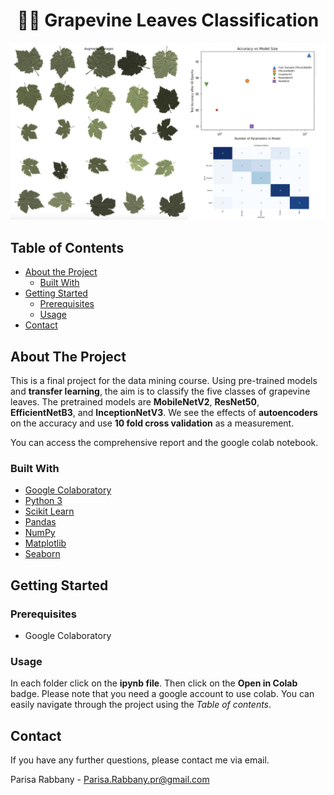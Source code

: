 

# <center> 🌿🍇 Grapevine Leaves Classification </center>

![grape classification demo](Pic.jpg)

## Table of Contents
 * [About the Project](#about-the-project)
	 * [Built With](#built-with)
 * [Getting Started](#getting-started)
	 * [Prerequisites](#prerequisites)
	 * [Usage](#usage)
* [Contact](#contact)

<!-- ABOUT THE PROJECT -->
## About The Project
This is a final project for the data mining course. Using pre-trained models and **transfer learning**, the aim is to classify the five classes of grapevine leaves. 
The pretrained models are **MobileNetV2**, **ResNet50**, **EfficientNetB3**, and **InceptionNetV3**.
We see the effects of **autoencoders** on the accuracy and use **10 fold cross validation** as a measurement. 

You can access the comprehensive report and the google colab notebook.

### Built With
* [Google Colaboratory](https://colab.research.google.com/)
* [Python 3](https://www.python.org/)
* [Scikit Learn](https://scikit-learn.org/stable/)
* [Pandas](https://pandas.pydata.org/)
* [NumPy](https://numpy.org/)
* [Matplotlib](https://matplotlib.org/)
* [Seaborn](https://seaborn.pydata.org/)

<!-- GETTING STARTED -->
## Getting Started

### Prerequisites
 - Google Colaboratory

### Usage
In each folder click on the **ipynb file**. Then click on the **Open in Colab** badge. Please note that you need a google account to use colab.
You can easily navigate through the project using the *Table of contents*.

<!-- CONTACT -->
## Contact
If you have any further questions, please contact me via email.

Parisa Rabbany - Parisa.Rabbany.pr@gmail.com

